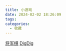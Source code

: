 ```yaml
---
title: 小游戏
date: 2024-02-02 18:26:09
tags:
categories: 
  - 收藏
---
```

[将军棋](https://generals.io)
[DigDig](https://digdig.io)
